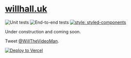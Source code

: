 # [willhall.uk](https://willhall.uk)

[//]: # "Begin badges section"

![Unit tests](https://github.com/WillTheVideoMan/willhall.uk/workflows/Unit%20tests/badge.svg)
![End-to-end tests](https://github.com/WillTheVideoMan/willhall.uk/workflows/End-to-end%20tests/badge.svg)
[![style: styled-components](https://img.shields.io/badge/style-%F0%9F%92%85%20styled--components-orange.svg?colorB=daa357&colorA=db748e)](https://github.com/styled-components/styled-components)

[//]: # "End badges section"

Under construction and coming soon.

Tweet [@WillTheVideoMan](https://twitter.com/WillTheVideoMan).

[![Deploy to Vercel](https://vercel.com/button)](https://vercel.com/import/project?template=https://github.com/WillTheVideoMan/willhall.uk)
